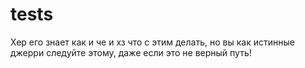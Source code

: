 # tests
Хер его знает как и че и хз что с этим делать, но вы как истинные джерри следуйте этому, даже если это не верный путь! 

